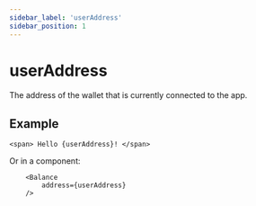 ```yaml
---
sidebar_label: 'userAddress'
sidebar_position: 1
---
```


# userAddress

The address of the wallet that is currently connected to the app.

## Example

```
<span> Hello {userAddress}! </span>
```

Or in a component:

```
    <Balance 
        address={userAddress}
    />
```